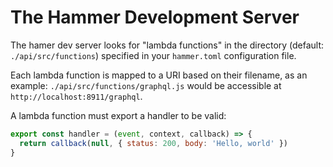 # The Hammer Development Server

The hamer dev server looks for "lambda functions" in the directory (default: `./api/src/functions`) specified in your `hammer.toml` configuration file.

Each lambda function is mapped to a URI based on their filename, as
an example: `./api/src/functions/graphql.js` would be accessible
at `http://localhost:8911/graphql`.

A lambda function must export a handler to be valid:

```js
export const handler = (event, context, callback) => {
  return callback(null, { status: 200, body: 'Hello, world' })
}
```
